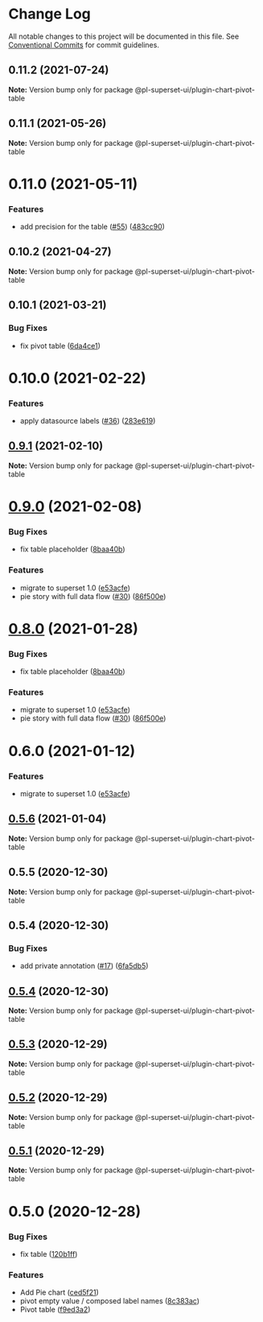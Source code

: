 # Change Log

All notable changes to this project will be documented in this file.
See [Conventional Commits](https://conventionalcommits.org) for commit guidelines.

## 0.11.2 (2021-07-24)

**Note:** Version bump only for package @pl-superset-ui/plugin-chart-pivot-table





## 0.11.1 (2021-05-26)

**Note:** Version bump only for package @pl-superset-ui/plugin-chart-pivot-table





# 0.11.0 (2021-05-11)


### Features

* add precision for the table ([#55](https://github.com/behnamkvl/pl-superset-ui/issues/55)) ([483cc90](https://github.com/behnamkvl/pl-superset-ui/commit/483cc9007235abb3d20abef441c66a615b555e30))





## 0.10.2 (2021-04-27)

**Note:** Version bump only for package @pl-superset-ui/plugin-chart-pivot-table





## 0.10.1 (2021-03-21)


### Bug Fixes

* fix pivot table ([6da4ce1](https://github.com/behnamkvl/pl-superset-ui/commit/6da4ce1f6d4d2f825272db5cfe023116419b2559))





# 0.10.0 (2021-02-22)


### Features

* apply datasource labels ([#36](https://github.com/behnamkvl/pl-superset-ui/issues/36)) ([283e619](https://github.com/behnamkvl/pl-superset-ui/commit/283e6199e37af95606e1ad64e6d2533d35bf6343))





## [0.9.1](https://github.com/behnamkvl/pl-superset-ui/compare/@pl-superset-ui/plugin-chart-pivot-table@0.7.1...@pl-superset-ui/plugin-chart-pivot-table@0.9.1) (2021-02-10)

**Note:** Version bump only for package @pl-superset-ui/plugin-chart-pivot-table





# [0.9.0](https://github.com/behnamkvl/pl-superset-ui/compare/@pl-superset-ui/plugin-chart-pivot-table@0.8.0...@pl-superset-ui/plugin-chart-pivot-table@0.9.0) (2021-02-08)


### Bug Fixes

* fix table placeholder ([8baa40b](https://github.com/behnamkvl/pl-superset-ui/commit/8baa40bd3a8841866124ba1c6813bdbfb8b5608c))


### Features

* migrate to superset 1.0 ([e53acfe](https://github.com/behnamkvl/pl-superset-ui/commit/e53acfed93ee1f39fcd8a63b065b284ab513b692))
* pie story with full data flow ([#30](https://github.com/behnamkvl/pl-superset-ui/issues/30)) ([86f500e](https://github.com/behnamkvl/pl-superset-ui/commit/86f500ee3b59c90c564ca9a5eb6a5266eb10bbcb))





# [0.8.0](https://github.com/behnamkvl/pl-superset-ui/compare/@pl-superset-ui/plugin-chart-pivot-table@0.7.1...@pl-superset-ui/plugin-chart-pivot-table@0.8.0) (2021-01-28)


### Bug Fixes

* fix table placeholder ([8baa40b](https://github.com/behnamkvl/pl-superset-ui/commit/8baa40bd3a8841866124ba1c6813bdbfb8b5608c))


### Features

* migrate to superset 1.0 ([e53acfe](https://github.com/behnamkvl/pl-superset-ui/commit/e53acfed93ee1f39fcd8a63b065b284ab513b692))
* pie story with full data flow ([#30](https://github.com/behnamkvl/pl-superset-ui/issues/30)) ([86f500e](https://github.com/behnamkvl/pl-superset-ui/commit/86f500ee3b59c90c564ca9a5eb6a5266eb10bbcb))





# 0.6.0 (2021-01-12)


### Features

* migrate to superset 1.0 ([e53acfe](https://github.com/behnamkvl/pl-superset-ui/commit/e53acfed93ee1f39fcd8a63b065b284ab513b692))





## [0.5.6](https://github.com/behnamkvl/pl-superset-ui/compare/@pl-superset-ui/plugin-chart-pivot-table@0.5.5...@pl-superset-ui/plugin-chart-pivot-table@0.5.6) (2021-01-04)

**Note:** Version bump only for package @pl-superset-ui/plugin-chart-pivot-table





## 0.5.5 (2020-12-30)

**Note:** Version bump only for package @pl-superset-ui/plugin-chart-pivot-table





## 0.5.4 (2020-12-30)


### Bug Fixes

* add private annotation ([#17](https://github.com/behnamkvl/pl-superset-ui/issues/17)) ([6fa5db5](https://github.com/behnamkvl/pl-superset-ui/commit/6fa5db5cff10792d6f14eb82f30067c8dc3e2c71))





## [0.5.4](https://github.com/behnamkvl/pl-superset-ui/compare/@pl-superset-ui/plugin-chart-pivot-table@0.5.3...@pl-superset-ui/plugin-chart-pivot-table@0.5.4) (2020-12-30)

**Note:** Version bump only for package @pl-superset-ui/plugin-chart-pivot-table





## [0.5.3](https://github.com/behnamkvl/pl-superset-ui/compare/@pl-superset-ui/plugin-chart-pivot-table@0.5.2...@pl-superset-ui/plugin-chart-pivot-table@0.5.3) (2020-12-29)

**Note:** Version bump only for package @pl-superset-ui/plugin-chart-pivot-table





## [0.5.2](https://github.com/behnamkvl/pl-superset-ui/compare/@pl-superset-ui/plugin-chart-pivot-table@0.5.1...@pl-superset-ui/plugin-chart-pivot-table@0.5.2) (2020-12-29)

**Note:** Version bump only for package @pl-superset-ui/plugin-chart-pivot-table





## [0.5.1](https://github.com/behnamkvl/pl-superset-ui/compare/@pl-superset-ui/plugin-chart-pivot-table@0.5.0...@pl-superset-ui/plugin-chart-pivot-table@0.5.1) (2020-12-29)

**Note:** Version bump only for package @pl-superset-ui/plugin-chart-pivot-table





# 0.5.0 (2020-12-28)


### Bug Fixes

* fix table ([120b1ff](https://github.com/behnamkvl/pl-superset-ui/commit/120b1ffc83897eddcdad5a051deabedff1f8aff2))


### Features

* Add Pie chart ([ced5f21](https://github.com/behnamkvl/pl-superset-ui/commit/ced5f2185ddfec2003d0b88b42c075beea0f0cb2))
* pivot empty value / composed label names ([8c383ac](https://github.com/behnamkvl/pl-superset-ui/commit/8c383ac4305eabf1b6c71961e55717e980a208da))
* Pivot table ([f9ed3a2](https://github.com/behnamkvl/pl-superset-ui/commit/f9ed3a29eeff8e173e5f708e2278212651b11fbf))
